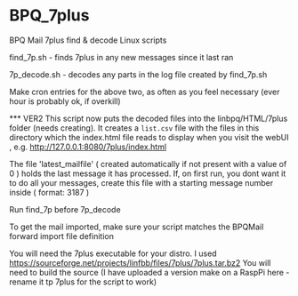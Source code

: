 # BPQ_7plus
BPQ Mail 7plus find & decode Linux scripts

find_7p.sh   - finds 7plus in any new messages since it last ran

7p_decode.sh - decodes any parts in the log file created by find_7p.sh

Make cron entries for the above two, as often as you feel necessary (ever hour is probably ok, if overkill)

*** VER2
This script now puts the decoded files into the linbpq/HTML/7plus folder (needs creating).
It creates a `list.csv` file with the files in this directory which the index.html file reads to display
when you visit the webUI , e.g. http://127.0.0.1:8080/7plus/index.html


The file 'latest_mailfile' ( created automatically if not present with a value of 0 ) holds the last message it has processed.
If, on first run, you dont want it to do all your messages, create this file with a starting message number inside ( format: 3187 ) 

Run find_7p before 7p_decode

To get the mail imported, make sure your script matches the BPQMail forward import file definition

You will need the 7plus executable for your distro. I used https://sourceforge.net/projects/linfbb/files/7plus/7plus.tar.bz2
You will need to build the source (I have uploaded a version make on a RaspPi here - rename it tp 7plus for the script to work)
